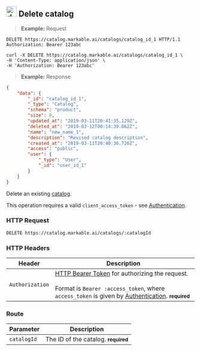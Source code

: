 
## <img src="images/delete-catalog_icon.png" alt="delete-catalog_icon" width="28px" height="auto"> Delete catalog

> **Example:** Request

```http
DELETE https://catalog.markable.ai/catalogs/catalog_id_1 HTTP/1.1
Authorization: Bearer 123abc
```

```shell
curl -X DELETE https://catalog.markable.ai/catalogs/catalog_id_1 \
-H 'Content-Type: application/json' \
-H 'Authorization: Bearer 123abc'
```

<!--
```python
import requests

url = "https://catalog.markable.ai/catalogs/catalog-1"

headers = {
   'Content-Type': "application/json",
   'Authorization': "Bearer 123abc",
   }

response = requests.request("DELETE", url, headers=headers)

print(response.text)
```
-->

> **Example:** Response

```json
{
    "data": {
        "_id": "catalog_id_1",
        "_type": "Catalog",
        "schema": "product",
        "size": 0,
        "updated_at": "2019-03-11T20:41:35.129Z",
        "deleted_at": "2019-03-12T00:14:39.862Z",
        "name": "new_name_1",
        "description": "Revised catalog description",
        "created_at": "2019-03-11T20:40:36.726Z",
        "access": "public",
        "user": {
            "_type": "User",
            "_id": "user_id_1"
        }
    }
}
```


Delete an existing [catalog](#the-catalog-object).

<aside class="notice">
	This operation requires a valid <code>client_access_token</code> - see <a href="#authentication">Authentication</a>.
</aside>


### HTTP Request

`DELETE https://catalog.markable.ai/catalogs/:catalogId`


### HTTP Headers

Header       		| Description
----------      	| ----------
`Authorization`     | [HTTP Bearer Token](https://tools.ietf.org/html/rfc6750) for authorizing the request. <br><br>Format is `Bearer :access_token`, where `access_token` is given by [Authentication](#authentication). **<small>required</small>**


### Route

Parameter 		| Description
---------- 		| ----------
`catalogId` 	| The ID of the catalog. **<small>required</small>**
